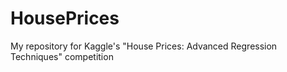 # HousePrices
My repository for Kaggle's "House Prices: Advanced Regression Techniques" competition
